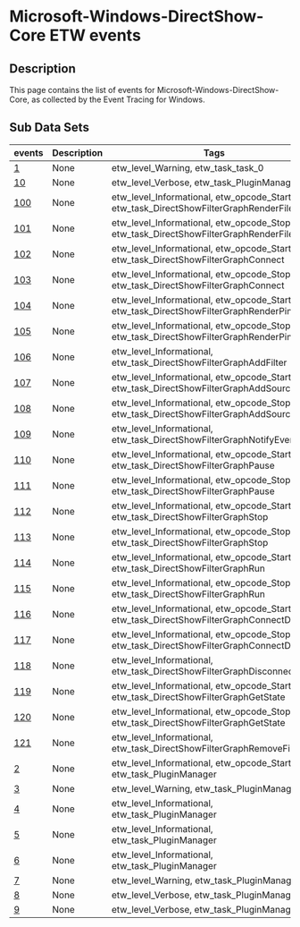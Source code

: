 # Microsoft-Windows-DirectShow-Core ETW events

## Description
This page contains the list of events for Microsoft-Windows-DirectShow-Core, as collected by the Event Tracing for Windows.

## Sub Data Sets
|events|Description|Tags|
|---|---|---|
|[1](events/event-1.md)|None|etw_level_Warning, etw_task_task_0|
|[10](events/event-10.md)|None|etw_level_Verbose, etw_task_PluginManager|
|[100](events/event-100.md)|None|etw_level_Informational, etw_opcode_Start, etw_task_DirectShowFilterGraphRenderFile|
|[101](events/event-101.md)|None|etw_level_Informational, etw_opcode_Stop, etw_task_DirectShowFilterGraphRenderFile|
|[102](events/event-102.md)|None|etw_level_Informational, etw_opcode_Start, etw_task_DirectShowFilterGraphConnect|
|[103](events/event-103.md)|None|etw_level_Informational, etw_opcode_Stop, etw_task_DirectShowFilterGraphConnect|
|[104](events/event-104.md)|None|etw_level_Informational, etw_opcode_Start, etw_task_DirectShowFilterGraphRenderPin|
|[105](events/event-105.md)|None|etw_level_Informational, etw_opcode_Stop, etw_task_DirectShowFilterGraphRenderPin|
|[106](events/event-106.md)|None|etw_level_Informational, etw_task_DirectShowFilterGraphAddFilter|
|[107](events/event-107.md)|None|etw_level_Informational, etw_opcode_Start, etw_task_DirectShowFilterGraphAddSourceFilter|
|[108](events/event-108.md)|None|etw_level_Informational, etw_opcode_Stop, etw_task_DirectShowFilterGraphAddSourceFilter|
|[109](events/event-109.md)|None|etw_level_Informational, etw_task_DirectShowFilterGraphNotifyEvent|
|[110](events/event-110.md)|None|etw_level_Informational, etw_opcode_Start, etw_task_DirectShowFilterGraphPause|
|[111](events/event-111.md)|None|etw_level_Informational, etw_opcode_Stop, etw_task_DirectShowFilterGraphPause|
|[112](events/event-112.md)|None|etw_level_Informational, etw_opcode_Start, etw_task_DirectShowFilterGraphStop|
|[113](events/event-113.md)|None|etw_level_Informational, etw_opcode_Stop, etw_task_DirectShowFilterGraphStop|
|[114](events/event-114.md)|None|etw_level_Informational, etw_opcode_Start, etw_task_DirectShowFilterGraphRun|
|[115](events/event-115.md)|None|etw_level_Informational, etw_opcode_Stop, etw_task_DirectShowFilterGraphRun|
|[116](events/event-116.md)|None|etw_level_Informational, etw_opcode_Start, etw_task_DirectShowFilterGraphConnectDirect|
|[117](events/event-117.md)|None|etw_level_Informational, etw_opcode_Stop, etw_task_DirectShowFilterGraphConnectDirect|
|[118](events/event-118.md)|None|etw_level_Informational, etw_task_DirectShowFilterGraphDisconnect|
|[119](events/event-119.md)|None|etw_level_Informational, etw_opcode_Start, etw_task_DirectShowFilterGraphGetState|
|[120](events/event-120.md)|None|etw_level_Informational, etw_opcode_Stop, etw_task_DirectShowFilterGraphGetState|
|[121](events/event-121.md)|None|etw_level_Informational, etw_task_DirectShowFilterGraphRemoveFilter|
|[2](events/event-2.md)|None|etw_level_Informational, etw_opcode_Start, etw_task_PluginManager|
|[3](events/event-3.md)|None|etw_level_Warning, etw_task_PluginManager|
|[4](events/event-4.md)|None|etw_level_Informational, etw_task_PluginManager|
|[5](events/event-5.md)|None|etw_level_Informational, etw_task_PluginManager|
|[6](events/event-6.md)|None|etw_level_Informational, etw_task_PluginManager|
|[7](events/event-7.md)|None|etw_level_Warning, etw_task_PluginManager|
|[8](events/event-8.md)|None|etw_level_Verbose, etw_task_PluginManager|
|[9](events/event-9.md)|None|etw_level_Verbose, etw_task_PluginManager|
